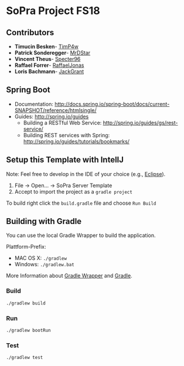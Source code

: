 # SoPra Project FS18

## Contributors
* **Timucin Besken**- [TimP4w](https://github.com/TimP4w)
* **Patrick Sonderegger**- [MrDStar](https://github.com/MrDStar)
* **Vincent Theus**- [Specter96](https://github.com/Specter96)
* **Raffael Forrer**- [RaffaelJonas](https://github.com/RaffaelJonas)
* **Loris Bachmann**- [JackGrant](https://github.com/JackGrant)


## Spring Boot

* Documentation: http://docs.spring.io/spring-boot/docs/current-SNAPSHOT/reference/htmlsingle/
* Guides: http://spring.io/guides
  * Building a RESTful Web Service: http://spring.io/guides/gs/rest-service/
  * Building REST services with Spring: http://spring.io/guides/tutorials/bookmarks/


## Setup this Template with IntellJ

Note: Feel free to develop in the IDE of your choice (e.g., [Eclipse](http://www.eclipse.org/downloads/)).

1. File -> Open... -> SoPra Server Template
2. Accept to import the project as a `gradle project`

To build right click the `build.gradle` file and choose `Run Build`


## Building with Gradle

You can use the local Gradle Wrapper to build the application.

Plattform-Prefix:

* MAC OS X:  ``./gradlew``
* Windows:  ``./gradlew.bat``

More Information about [Gradle Wrapper](https://docs.gradle.org/current/userguide/gradle_wrapper.html) and [Gradle](https://gradle.org/docs/).

### Build

```bash
./gradlew build
```

### Run

```bash
./gradlew bootRun
```

### Test

```bash
./gradlew test
```


